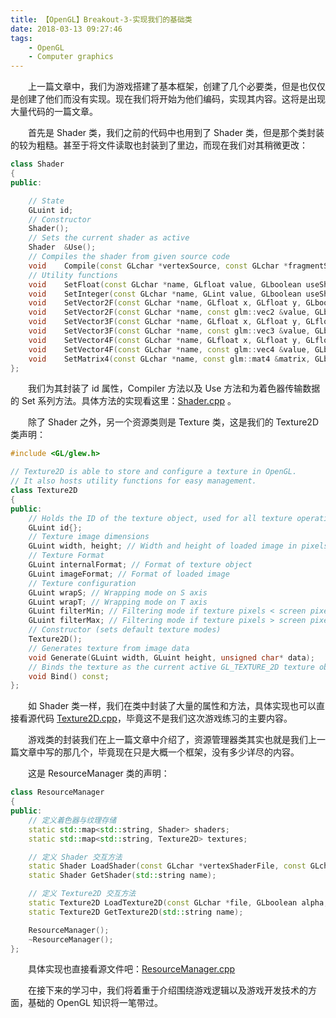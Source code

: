 ```yaml
---
title: 【OpenGL】Breakout-3-实现我们的基础类
date: 2018-03-13 09:27:46
tags:
	- OpenGL
	- Computer graphics
---
```


&emsp;&emsp;上一篇文章中，我们为游戏搭建了基本框架，创建了几个必要类，但是也仅仅是创建了他们而没有实现。现在我们将开始为他们编码，实现其内容。这将是出现大量代码的一篇文章。

<!--more-->

&emsp;&emsp;首先是 Shader 类，我们之前的代码中也用到了 Shader 类，但是那个类封装的较为粗糙。甚至于将文件读取也封装到了里边，而现在我们对其稍微更改：

```c++
class Shader
{
public:

	// State
	GLuint id;
	// Constructor
	Shader();
	// Sets the current shader as active
	Shader  &Use();
	// Compiles the shader from given source code
	void    Compile(const GLchar *vertexSource, const GLchar *fragmentSource, const GLchar *geometrySource = nullptr); // Note: geometry source code is optional 
	// Utility functions
	void    SetFloat(const GLchar *name, GLfloat value, GLboolean useShader = false);
	void    SetInteger(const GLchar *name, GLint value, GLboolean useShader = false);
	void    SetVector2F(const GLchar *name, GLfloat x, GLfloat y, GLboolean useShader = false);
	void    SetVector2F(const GLchar *name, const glm::vec2 &value, GLboolean useShader = false);
	void    SetVector3F(const GLchar *name, GLfloat x, GLfloat y, GLfloat z, GLboolean useShader = false);
	void    SetVector3F(const GLchar *name, const glm::vec3 &value, GLboolean useShader = false);
	void    SetVector4F(const GLchar *name, GLfloat x, GLfloat y, GLfloat z, GLfloat w, GLboolean useShader = false);
	void    SetVector4F(const GLchar *name, const glm::vec4 &value, GLboolean useShader = false);
	void    SetMatrix4(const GLchar *name, const glm::mat4 &matrix, GLboolean useShader = false);
};
```

&emsp;&emsp;我们为其封装了 id 属性，Compiler 方法以及 Use 方法和为着色器传输数据的 Set 系列方法。具体方法的实现看这里：[Shader.cpp](https://github.com/KsGin/OpenGL-BreakOut/blob/master/OpenGL-Breakout/Shader.cpp) 。

&emsp;&emsp;除了 Shader 之外，另一个资源类则是 Texture 类，这是我们的 Texture2D 类声明：

```c++
#include <GL/glew.h>

// Texture2D is able to store and configure a texture in OpenGL.
// It also hosts utility functions for easy management.
class Texture2D
{
public:
    // Holds the ID of the texture object, used for all texture operations to reference to this particlar texture
    GLuint id{};
    // Texture image dimensions
    GLuint width, height; // Width and height of loaded image in pixels
    // Texture Format
    GLuint internalFormat; // Format of texture object
    GLuint imageFormat; // Format of loaded image
    // Texture configuration
    GLuint wrapS; // Wrapping mode on S axis
    GLuint wrapT; // Wrapping mode on T axis
    GLuint filterMin; // Filtering mode if texture pixels < screen pixels
    GLuint filterMax; // Filtering mode if texture pixels > screen pixels
    // Constructor (sets default texture modes)
    Texture2D();
    // Generates texture from image data
    void Generate(GLuint width, GLuint height, unsigned char* data);
    // Binds the texture as the current active GL_TEXTURE_2D texture object
    void Bind() const;
};
```

&emsp;&emsp;如 Shader 类一样，我们在类中封装了大量的属性和方法，具体实现也可以直接看源代码 [Texture2D.cpp](https://github.com/KsGin/OpenGL-BreakOut/blob/master/OpenGL-Breakout/Texture2D.cpp)，毕竟这不是我们这次游戏练习的主要内容。

&emsp;&emsp;游戏类的封装我们在上一篇文章中介绍了，资源管理器类其实也就是我们上一篇文章中写的那几个，毕竟现在只是大概一个框架，没有多少详尽的内容。

&emsp;&emsp;这是 ResourceManager 类的声明：

```c++
class ResourceManager
{
public:
	// 定义着色器与纹理存储
	static std::map<std::string, Shader> shaders;
	static std::map<std::string, Texture2D> textures;

	// 定义 Shader 交互方法
	static Shader LoadShader(const GLchar *vertexShaderFile, const GLchar *fragmentShaderFile, const GLchar *geometryShaderFile, std::string name);
	static Shader GetShader(std::string name);

	// 定义 Texture2D 交互方法
	static Texture2D LoadTexture2D(const GLchar *file, GLboolean alpha, std::string name);
	static Texture2D GetTexture2D(std::string name);

	ResourceManager();
	~ResourceManager();
};
```

&emsp;&emsp;具体实现也直接看源文件吧：[ResourceManager.cpp](https://github.com/KsGin/OpenGL-BreakOut/blob/master/OpenGL-Breakout/ResourceManager.cpp)

&emsp;&emsp;在接下来的学习中，我们将着重于介绍围绕游戏逻辑以及游戏开发技术的方面，基础的 OpenGL 知识将一笔带过。